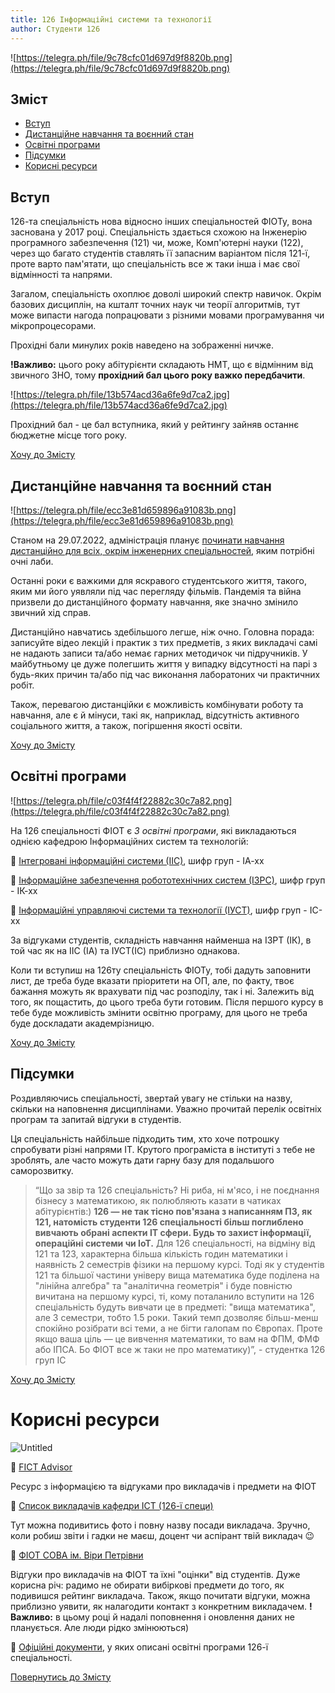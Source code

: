 ```yaml
---
title: 126 Інформаційні системи та технології
author: Студенти 126
---
```


![https://telegra.ph/file/9c78cfc01d697d9f8820b.png](https://telegra.ph/file/9c78cfc01d697d9f8820b.png)

## **Зміст**

- [Вступ](https://telegra.ph/126-%D0%86nformac%D1%96jn%D1%96-sistemi-ta-tehnolog%D1%96i-07-31#%D0%92%D1%81%D1%82%D1%83%D0%BF)
- [Дистанційне навчання та воєнний стан](https://telegra.ph/126-%D0%86nformac%D1%96jn%D1%96-sistemi-ta-tehnolog%D1%96i-07-31#%D0%94%D0%B8%D1%81%D1%82%D0%B0%D0%BD%D1%86%D1%96%D0%B9%D0%BD%D0%B5-%D0%BD%D0%B0%D0%B2%D1%87%D0%B0%D0%BD%D0%BD%D1%8F-%D1%82%D0%B0-%D0%B2%D0%BE%D1%94%D0%BD%D0%BD%D0%B8%D0%B9-%D1%81%D1%82%D0%B0%D0%BD)
- [Освітні програми](https://telegra.ph/126-%D0%86nformac%D1%96jn%D1%96-sistemi-ta-tehnolog%D1%96i-07-31#%D0%9E%D1%81%D0%B2%D1%96%D1%82%D0%BD%D1%96-%D0%BF%D1%80%D0%BE%D0%B3%D1%80%D0%B0%D0%BC%D0%B8)
- [Підсумки](https://telegra.ph/126-%D0%86nformac%D1%96jn%D1%96-sistemi-ta-tehnolog%D1%96i-07-31#%D0%9F%D1%96%D0%B4%D1%81%D1%83%D0%BC%D0%BA%D0%B8)
- [Корисні ресурси](https://telegra.ph/126-%D0%86nformac%D1%96jn%D1%96-sistemi-ta-tehnolog%D1%96i-07-31#%D0%9A%D0%BE%D1%80%D0%B8%D1%81%D0%BD%D1%96-%D1%80%D0%B5%D1%81%D1%83%D1%80%D1%81%D0%B8)

## **Вступ**

126-та спеціальність нова відносно інших спеціальностей ФІОТу, вона заснована у 2017 році. Спеціальність здається схожою на Інженерію програмного забезпечення (121) чи, може, Комп'ютерні науки (122), через що багато студентів ставлять її запасним варіантом після 121-ї, проте варто пам'ятати, що спеціальність все ж таки інша і має свої відмінності та напрями.

Загалом, спеціальність охоплює доволі широкий спектр навичок. Окрім базових дисциплін, на кшталт точних наук чи теорії алгоритмів, тут може випасти нагода попрацювати з різними мовами програмування чи мікропроцесорами.

Прохідні бали минулих років наведено на зображенні ничже. 

**!Важливо:** цього року абітурієнти складають НМТ, що є відмінним від звичного ЗНО, тому **прохідний бал цього року важко передбачити**.

![https://telegra.ph/file/13b574acd36a6fe9d7ca2.jpg](https://telegra.ph/file/13b574acd36a6fe9d7ca2.jpg)

Прохідний бал - це бал вступника, який у рейтингу зайняв останнє бюджетне місце того року.

[Хочу до Змісту](https://telegra.ph/126-%D0%86nformac%D1%96jn%D1%96-sistemi-ta-tehnolog%D1%96i-07-31#%D0%97%D0%BC%D1%96%D1%81%D1%82)

## **Дистанційне навчання та воєнний стан**

![https://telegra.ph/file/ecc3e81d659896a91083b.png](https://telegra.ph/file/ecc3e81d659896a91083b.png)

Станом на 29.07.2022, адміністрація планує [починати навчання дистанційно для всіх, окрім інженерних спеціальностей](https://t.me/sr_kpi/3254), яким потрібні очні лаби.

Останні роки є важкими для яскравого студентського життя, такого, яким ми його уявляли під час перегляду фільмів. Пандемія та війна призвели до дистанційного формату навчання, яке значно змінило звичний хід справ.

Дистанційно навчатись здебільшого легше, ніж очно. Головна порада: записуйте відео лекцій і практик з тих предметів, з яких викладачі самі не надають записи та/або немає гарних методичок чи підручників. У майбутньому це дуже полегшить життя у випадку відсутності на парі з будь-яких причин та/або під час виконання лаборатоних чи практичних робіт.

Також, перевагою дистанційки є можливість комбінувати роботу та навчання, але є й мінуси, такі як, наприклад, відсутність  активного соціального життя, а також, погіршення якості освіти.

[Хочу до Змісту](https://telegra.ph/126-%D0%86nformac%D1%96jn%D1%96-sistemi-ta-tehnolog%D1%96i-07-31#%D0%97%D0%BC%D1%96%D1%81%D1%82)

## **Освітні програми**

![https://telegra.ph/file/c03f4f4f22882c30c7a82.png](https://telegra.ph/file/c03f4f4f22882c30c7a82.png)

На 126 спеціальності ФІОТ є *3 освітні програми*, які викладаються однією кафедрою Інформаційних систем та технологій:

🐸 [Інтегровані інформаційні системи (ІІС)](https://telegra.ph/126-%D0%86ntegrovan%D1%96-%D1%96nformac%D1%96jn%D1%96-sistemi-08-02), шифр груп - ІА-хх

🐸 [Інформаційне забезпечення робототехнічних систем (ІЗРС)](https://telegra.ph/126-OP-%D0%86nformac%D1%96jne-zabezpechennya-robototehn%D1%96chnih-sistem-07-24), шифр груп - ІК-хх

🐸 [Інформаційні управляючі системи та технології (ІУСТ)](https://telegra.ph/126-%D0%86nformac%D1%96jn%D1%96-upravlyayuch%D1%96-sistemi-ta-tehgolog%D1%96i-kafedra-%D0%86ST-07-08), шифр груп - ІС-хх

За відгуками студентів, складність навчання найменша на ІЗРТ (ІК), в той час як на ІІС (ІА) та ІУСТ(ІС) приблизно однакова.

Коли ти вступиш на 126ту спеціальність ФІОТу, тобі дадуть заповнити лист, де треба буде вказати пріоритети на ОП, але, по факту, твоє бажання можуть як врахувати під час розподілу, так і ні. Залежить від того, як пощастить, до цього треба бути готовим. Після першого курсу в тебе буде можливість змінити освітню програму, для цього не треба буде доскладати академрізницю.

[Хочу до Змісту](https://telegra.ph/126-%D0%86nformac%D1%96jn%D1%96-sistemi-ta-tehnolog%D1%96i-07-31#%D0%97%D0%BC%D1%96%D1%81%D1%82)

## **Підсумки**

Роздивляючись спеціальності, звертай увагу не стільки на назву, скільки на наповнення дисциплінами. Уважно прочитай перелік освітніх програм та запитай відгуки в студентів.

Ця спеціальність найбільше підходить тим, хто хоче потрошку спробувати різні напрями ІТ. Крутого програміста в інституті з тебе не зроблять, але часто можуть дати гарну базу для подальшого саморозвитку.


> “Що за звір та 126 спеціальність? Ні риба, ні м'ясо, і не поєднання бізнесу з математикою, як полюбляють казати в чатиках абітурієнтів:) **126 — не так тісно пов'язана з написанням ПЗ, як 121, натомість студенти 126 спеціальності більш поглиблено вивчають обрані аспекти ІТ сфери. Будь то захист інформації, операційні системи чи IoT.**
Для 126 спеціальності, на відміну від 121 та 123, характерна більша кількість годин математики і наявність 2 семестрів фізики на першому курсі. Тоді як у студентів 121 та більшої частини універу вища математика буде поділена на "лінійна алгебра" та "аналітична геометрія" і буде повністю вичитана на першому курсі, ті, кому поталанило вступити на 126 спеціальність будуть вивчати це в предметі: "вища математика", але 3 семестри, тобто 1.5 роки. Такий темп дозволяє більш-менш спокійно розібрати всі теми, а не бігти галопам по Європах. Проте якщо ваша ціль — це вивчення математики, то вам на ФПМ, ФМФ або ІПСА. Бо ФІОТ все ж таки не про математику)”, - студентка 126 груп ІС
>

[Хочу до Змісту](https://telegra.ph/126-%D0%86nformac%D1%96jn%D1%96-sistemi-ta-tehnolog%D1%96i-07-31#%D0%97%D0%BC%D1%96%D1%81%D1%82)

# **Корисні ресурси**

![Untitled](https://telegra.ph/file/04a4f6558458b486e798b.jpg)

🐸 [FICT Advisor](https://fictadvisor.com/)

Ресурс з інформацією та відгуками про викладачів і предмети на ФІОТ

🐸 [Список викладачів кафедри ІСТ (126-ї специ)](https://ist.kpi.ua/uk/pedagogichnij-sklad/)

Тут можна подивитись фото і повну назву посади викладача. Зручно, коли робиш звіти і гадки не маєш, доцент чи аспірант твій викладач 😉

🐸 [ФІОТ СОВА ім. Віри Петрівни](https://t.me/analyticsFICT)

Відгуки про викладачів на ФІОТ та їхні "оцінки" від студентів.
Дуже корисна річ: радимо не обирати вибіркові предмети до того, як подивишся рейтинг викладача. Також, якщо почитати відгуки, можна приблизно уявити, як налагодити контакт з конкретним викладачем. 
**!Важливо:** в цьому році й надалі поповнення і оновлення даних не планується. Але люди рідко змінюються)

🐸 [Офіційні документи](https://osvita.kpi.ua/126), у яких описані освітні програми 126-ї спеціальності.

[Повернутись до Змісту](https://telegra.ph/126-%D0%86nformac%D1%96jn%D1%96-sistemi-ta-tehnolog%D1%96i-07-31#%D0%97%D0%BC%D1%96%D1%81%D1%82)
